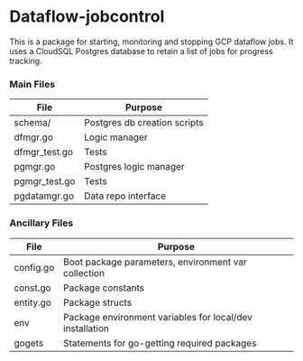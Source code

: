 # Dataflow-jobcontrol

This is a package for starting, monitoring and stopping GCP dataflow jobs. It uses a CloudSQL Postgres database to retain a list of jobs for progress tracking.


### Main Files

  
| File | Purpose |
| ------ | ------ |
| schema/ | Postgres db creation scripts |
| dfmgr.go | Logic manager |
| dfmgr_test.go | Tests |
| pgmgr.go | Postgres logic manager |
| pgmgr_test.go | Tests |
| pgdatamgr.go | Data repo interface |

  

### Ancillary Files

| File | Purpose |
| ------ | ------ |
| config.go | Boot package parameters, environment var collection |
| const.go | Package constants |
| entity.go | Package structs || errors.go | Package error definitions |
| env | Package environment variables for local/dev installation |
| gogets | Statements for go-getting required packages |